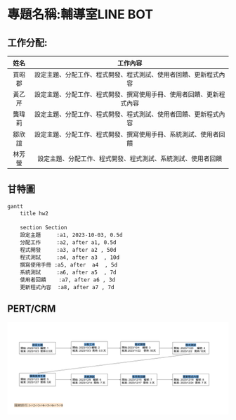 # 專題名稱:輔導室LINE BOT

## 工作分配:
| 姓名 | 工作內容 |
| :-: | :-: |
| 買昭郡 | 設定主題、分配工作、程式開發、程式測試、使用者回饋、更新程式內容|
| 黃乙芹 | 設定主題、分配工作、程式開發、撰寫使用手冊、使用者回饋、更新程式內容 |
| 龔瑋莉 | 設定主題、分配工作、程式開發、程式測試、使用者回饋、更新程式內容 |
| 鄒欣誼 | 設定主題、分配工作、程式開發、撰寫使用手冊、系統測試、使用者回饋 |
| 林芳螢 | 設定主題、分配工作、程式開發、程式測試、系統測試、使用者回饋 |

## 甘特圖
```mermaid
gantt
    title hw2

    section Section
    設定主題     :a1, 2023-10-03, 0.5d
    分配工作     :a2, after a1, 0.5d
    程式開發     :a3, after a2 , 50d
    程式測試     :a4, after a3  , 10d
    撰寫使用手冊 :a5, after  a4  , 5d
    系統測試     :a6, after a5  , 7d
    使用者回饋    :a7, after a6 , 3d
    更新程式內容  :a8, after a7 , 7d
```
## PERT/CRM
![pert](pert.PNG)

